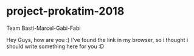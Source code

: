 # project-prokatim-2018
Team Basti-Marcel-Gabi-Fabi

Hey Guys, how are you :) I've found the link in my browser, so i thought i should write something here for you :D
